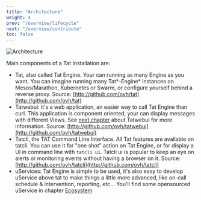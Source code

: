```yaml
---
title: "Architecture"
weight: 4
prev: "/overview/lifecycle"
next: "/overview/contribute"
toc: false
---
```


![Architecture](/imgs/tat-architecture-overview.png?width=50%)

Main components of a Tat Installation are:

* Tat, also called Tat Engine. Your can running as many Engine as you want.
You can imagine running many Tat*-Engine* instances on  Mesos/Marathon, Kubernetes or Swarm, or configure yourself behind a reverse proxy. Source: [http://github.com/ovh/tat](http://github.com/ovh/tat)
* Tatwebui: it's a web application, an easier way to call Tat Engine than curl. This application
is component oriented, your can display messages with different Views. See [next chapter](/tatwebui) about Tatwebui for
more information. Source: [http://github.com/ovh/tatwebui](http://github.com/ovh/tatwebui)
* Tatcli, the TAT Command Line Interface. All Tat features are available on tatcli. You can use it
for "one shot" action on Tat Engine, or for display a UI in command line with `tatcli ui`. Tatcli ui
is popular to keep an eye on alerts or monitoring events without having a browser on it. Source: [http://github.com/ovh/tatcli](http://github.com/ovh/tatcli)
* uServices: Tat Engine is simple to be used, it's also easy to develop uService above tat to
make things a little more advanced, like on-call schedule & intervention, reporting, etc...
You'll find some opensourced uService in chapter [Ecosystem](/ecosystem)
